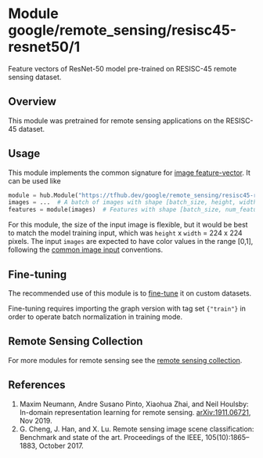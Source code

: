 # Module google/remote_sensing/resisc45-resnet50/1

Feature vectors of ResNet-50 model pre-trained on RESISC-45 remote sensing
dataset.

<!-- dataset: Multiple -->
<!-- asset-path: legacy -->
<!-- module-type: image-feature-vector -->
<!-- network-architecture: ResNet V2 50 -->
<!-- fine-tunable: true -->
<!-- format: hub -->

## Overview

This module was pretrained for remote sensing applications on the RESISC-45
dataset.

## Usage

This module implements the common signature for
[image feature-vector](https://www.tensorflow.org/hub/common_signatures/images#feature-vector).
It can be used like

```python
module = hub.Module("https://tfhub.dev/google/remote_sensing/resisc45-resnet50/1")
images = ...  # A batch of images with shape [batch_size, height, width, 3].
features = module(images)  # Features with shape [batch_size, num_features].
```

For this module, the size of the input image is flexible, but it would be best
to match the model training input, which was `height` x `width` = 224 x 224
pixels. The input `images` are expected to have color values in the range [0,1],
following the
[common image input](https://www.tensorflow.org/hub/common_signatures/images#input)
conventions.

## Fine-tuning

The recommended use of this module is to
[fine-tune](https://www.tensorflow.org/hub/tf1_hub_module#fine-tuning) it on custom datasets.

Fine-tuning requires importing the graph version with tag set `{"train"}` in
order to operate batch normalization in training mode.

## Remote Sensing Collection

For more modules for remote sensing see the
[remote sensing collection](https://tfhub.dev/google/collections/remote_sensing/1).

## References

1.  Maxim Neumann, Andre Susano Pinto, Xiaohua Zhai, and Neil Houlsby: In-domain
    representation learning for remote sensing.
    [arXiv:1911.06721](https://arxiv.org/abs/1911.06721), Nov 2019.
1.  G. Cheng, J. Han, and X. Lu. Remote sensing image scene classification:
    Benchmark and state of the art. Proceedings of the IEEE, 105(10):1865–1883,
    October 2017.
